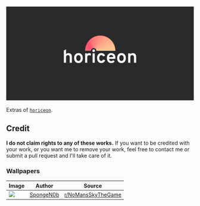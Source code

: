 ![Horiceon](https://raw.githubusercontent.com/shiftgeist/horiceon/main/.github/horiceon.png)

Extras of [`horiceon`](https://github.com/shiftgeist/horiceon).

## Credit

**I do not claim rights to any of these works.** If you want to be credited with your work, or you want me to remove your work, feel free to contact me or submit a pull request and I'll take care of it.

### Wallpapers

| Image                                                | Author                                             | Source                                                                                          |
| ---------------------------------------------------- | -------------------------------------------------- | ----------------------------------------------------------------------------------------------- |
| ![](./dot_local/share/wallpapers/planet_hopping.png) | [SpongeN0b](https://old.reddit.com/user/SpongeN0b) | [r/NoMansSkyTheGame](https://www.reddit.com/r/NoMansSkyTheGame/comments/j0mqvd/planet_hopping/) |
